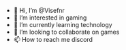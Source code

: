 - 👋 Hi, I’m @Visefnr
- 👀 I’m interested in gaming
- 🌱 I’m currently learning technology
- 💞️ I’m looking to collaborate on games
- 📫 How to reach me discord

<!---
Visefnr/Visefnr is a ✨ special ✨ repository because its `README.md` (this file) appears on your GitHub profile.
You can click the Preview link to take a look at your changes.
--->
